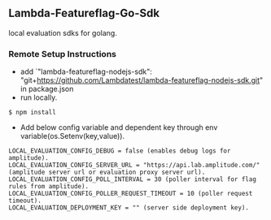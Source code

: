 ## Lambda-Featureflag-Go-Sdk

local evaluation sdks for golang.

### Remote Setup Instructions
- add `"lambda-featureflag-nodejs-sdk": "git+https://github.com/Lambdatest/lambda-featureflag-nodejs-sdk.git" in package.json
- run locally.
```
$ npm install
```
- Add below config variable and dependent key through env variable(os.Setenv(key,value)).
```
LOCAL_EVALUATION_CONFIG_DEBUG = false (enables debug logs for amplitude).
LOCAL_EVALUATION_CONFIG_SERVER_URL = "https://api.lab.amplitude.com/" (amplitude server url or evaluation proxy server url).
LOCAL_EVALUATION_CONFIG_POLL_INTERVAL = 30 (poller interval for flag rules from amplitude).
LOCAL_EVALUATION_CONFIG_POLLER_REQUEST_TIMEOUT = 10 (poller request timeout).
LOCAL_EVALUATION_DEPLOYMENT_KEY = "" (server side deployment key).
```